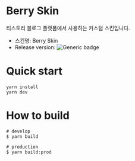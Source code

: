 # Berry Skin

티스토리 블로그 플랫폼에서 사용하는 커스텀 스킨입니다.

- 스킨명: Berry Skin
- Release version: ![Generic badge](https://img.shields.io/badge/Berry-3.0.0-success}.svg)

# Quick start

```
yarn install
yarn dev
```

# How to build

```
# develop
$ yarn build

# production
$ yarn build:prod
```